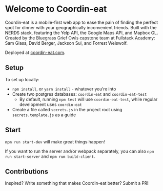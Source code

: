# Welcome to Coordin-eat

Coordin-eat is a mobile-first web app to ease the pain of finding the perfect spot for dinner with your geographically inconvenient friends. Built with the NERDS stack, featuring the Yelp API, the Google Maps API, and Mapbox GL. Created by the Bluegrass Grief Owls capstone team at Fullstack Academy: Sam Glass, David Berger, Jackson Sui, and Forrest Weiswolf.

Deployed at [coordin-eat.com](coordin-eat.com).

## Setup

To set up locally:

* `npm install`, or `yarn install` - whatever you're into
* Create two postgres databases: `coordin-eat` and `coordin-eat-test`
  * By default, running `npm test` will use `coordin-eat-test`, while regular development uses `coordin-eat`
* Create a file called `secrets.js` in the project root using `secrets.template.js` as a guide

## Start

`npm run start-dev` will make great things happen!

If you want to run the server and/or webpack separately, you can also `npm run start-server` and `npm run build-client`.

## Contributions

Inspired? Write something that makes Coordin-eat better? Submit a PR!